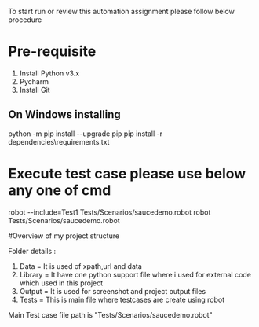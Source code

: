 To start run or review this automation assignment please follow below procedure

# Pre-requisite
1. Install Python v3.x
2. Pycharm
3. Install Git

## On Windows installing 
python -m pip install --upgrade pip
pip install -r dependencies\requirements.txt

# Execute test case please use below any one of cmd
robot --include=Test1  Tests/Scenarios/saucedemo.robot
robot  Tests/Scenarios/saucedemo.robot

#Overview of my project structure

Folder details :
1. Data         =  It is used of xpath,url and data 
2. Library      =  It have one python support file where i used for external code which used in this project
3. Output       =  It is used for screenshot and project output files
4. Tests        =  This is main file where testcases are create using robot 


Main Test case file path is  "Tests/Scenarios/saucedemo.robot"